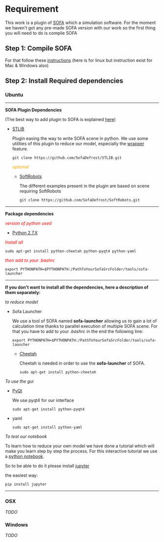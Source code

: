 # Requirement

This work is a plugin of [SOFA](https://www.sofa-framework.org/) which a simulation software.
For the moment we haven't got any pre-made SOFA version with our work so the first thing you will need to do is compile SOFA

## Step 1: Compile SOFA

For that follow these [instructions](https://www.sofa-framework.org/community/doc/getting-started/build/linux/) (here is for linux but instruction exist for Mac & Windows also)

## Step 2: Install Required dependencies

### Ubuntu

------------------------------------------------------------------------------------------------
**SOFA Plugin Dependencies**

(The best way to add plugin to SOFA is explained [here](https://www.sofa-framework.org/community/doc/using-sofa/build-a-plugin/))

- [STLIB](https://github.com/SofaDefrost/STLIB)

	Plugin easing the way to write SOFA scene in python.
	We use some utilities of this plugin to reduce our model, especially the [wrapper](linkTodoc) feature.

	```
	git clone https://github.com/SofaDefrost/STLIB.git
	```

	<span style="color:orange">*optional* </span>

	- [SoftRobots](https://github.com/SofaDefrost/SoftRobots)

		The different examples present in the plugin are based on scene requiring SoftRobots

		```
		git clone https://github.com/SofaDefrost/SoftRobots.git
		```

------------------------------------------------------------------------------------------------
**Package dependencies**

<span style="color:red">*version of python used* </span>

- [Python 2.7.X](https://www.python.org/downloads/)

<span style="color:red">*Install all* </span>

```
sudo apt-get install python-cheetah python-pyqt4 python-yaml
```

<span style="color:red">*then add to your .bashrc* </span>

```
export PYTHONPATH=$PYTHONPATH:/PathToYourSofaSrcFolder/tools/sofa-launcher
```

------------------------------------------------------------------------------------------------
**If you don't want to install all the dependencies, here a description of them separately:**

*to reduce model*

- Sofa Launcher

	We use a tool of SOFA named **sofa-launcher** allowing us to gain a lot of calculation time thanks to parallel execution of multiple SOFA scene.
	For that you have to add to your *.bashrc* in the end the following line:

	```
	export PYTHONPATH=$PYTHONPATH:/PathToYourSofaSrcFolder/tools/sofa-launcher
	```

	- [Cheetah](http://cheetahtemplate.org/)

		Cheetah is needed in order to use the **sofa-launcher** of SOFA.

		```
		sudo apt-get install python-cheetah
		```

*To use the gui*

- [PyQt](https://wiki.python.org/moin/PyQt)

	We use pyqt4 for our interface

	```
	sudo apt-get install python-pyqt4
	```

- yaml

	```
	sudo apt-get install python-yaml
	```

*To test our notebook*

To learn how to reduce your own model we have done a tutorial which will make you learn step by step the process. For this interactive tutorial we use 
a [python notebook](https://ipython.org/notebook.html).

So to be able to do it please install [jupyter](http://jupyter.readthedocs.io/en/latest/install.html)

the easiest way:
```
pip install jupyter
```
------------------------------------------------------------------------------------------------

### OSX

*TODO*

### Windows

*TODO*
